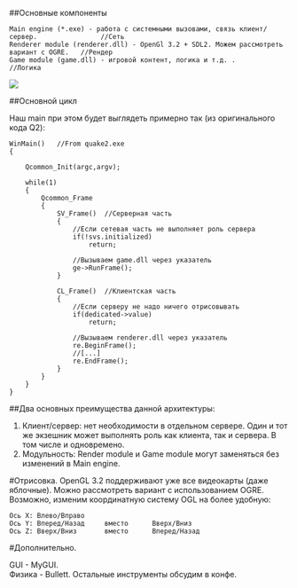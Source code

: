 ##Основные компоненты

    Main engine (*.exe) - работа с системными вызовами, связь клиент/сервер.              	//Сеть
    Renderer module (renderer.dll) - OpenGl 3.2 + SDL2. Можем рассмотреть вариант с OGRE. 	//Рендер
    Game module (game.dll) - игровой контент, логика и т.д. .                     		//Логика

![](http://s8.hostingkartinok.com/uploads/images/2017/02/e1296810582cb8810756560330b0597f.png)

##Основной цикл

Наш main при этом будет выглядеть примерно так (из оригинального кода Q2):

	WinMain()	//From quake2.exe
	{
	
		Qcommon_Init(argc,argv);
			
		while(1)
		{
			Qcommon_Frame
			{
				SV_Frame()	//Серверная часть
				{
					//Если сетевая часть не выполняет роль сервера
					if(!svs.initialized)
						return;

					//Вызываем game.dll через указатель
					ge->RunFrame();
				}
					
				CL_Frame()	//Клиентская часть
				{
					//Если серверу не надо ничего отрисовывать
					if(dedicated->value)
						return;

					//Вызываем renderer.dll через указатель
					re.BeginFrame();
					//[...]
					re.EndFrame();
				}	
			}
		}
	}

##Два основных преимущества данной архитектуры:
1. Клиент/сервер: нет необходимости в отдельном сервере. Один и тот же экзешник может выполнять роль как клиента, так и сервера. В том числе и одновремено.
2. Модульность: Render module и Game module могут заменяться без изменений в Main engine. 


#Отрисовка.
OpenGL 3.2 поддерживают уже все видеокарты (даже яблочные).
Можно рассмотреть вариант с использованием OGRE.
Возможно, изменим координатную систему OGL на более удобную:

    Ось X: Влево/Вправо
    Ось Y: Вперед/Назад		вместо 		Вверх/Вниз
    Ось Z: Вверх/Вниз		вместо		Вперед/Назад

#Дополнительно.

GUI - MyGUI.	
Физика - Bullett.
Остальные инструменты обсудим в конфе.
